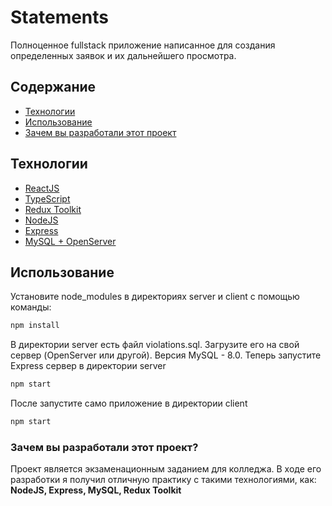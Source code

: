 # Statements
Полноценное fullstack приложение написанное для создания определенных заявок и их дальнейшего просмотра.

## Содержание
- [Технологии](#технологии)
- [Использование](#использование)
- [Зачем вы разработали этот проект](#зачем-вы-разработали-этот-проект)



## Технологии
- [ReactJS](https://ru.legacy.reactjs.org/)
- [TypeScript](https://www.typescriptlang.org/)
- [Redux Toolkit](https://redux-toolkit.js.org/)
- [NodeJS](https://nodejs.org/en)
- [Express](https://expressjs.com/ru/)
- [MySQL + OpenServer](https://www.mysql.com/)

## Использование

Установите node_modules в директориях server и client с помощью команды:
```sh
npm install
```
В директории server есть файл violations.sql. Загрузите его на свой сервер (OpenServer или другой). Версия MySQL - 8.0. Теперь запустите Express сервер в директории server
```sh
npm start
```
После запустите само приложение в директории client
```sh
npm start
```

### Зачем вы разработали этот проект?
Проект является экзаменационным заданием для колледжа. В ходе его разработки я получил отличную практику с такими технологиями, как: <b>NodeJS, Express, MySQL, Redux Toolkit</b>
